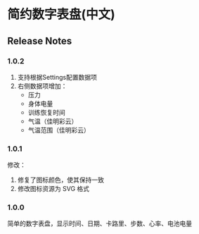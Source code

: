 # 简约数字表盘(中文)


## Release Notes

### 1.0.2


1. 支持根据Settings配置数据项
2. 右侧数据项增加：
    - 压力
    - 身体电量
    - 训练恢复时间
    - 气温（佳明彩云）
    - 气温范围（佳明彩云）
    

### 1.0.1 

修改：
1. 修复了图标颜色，使其保持一致
2. 修改图标资源为 SVG 格式

### 1.0.0

简单的数字表盘，显示时间、日期、卡路里、步数、心率、电池电量



